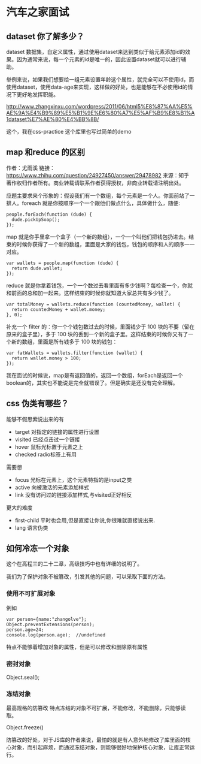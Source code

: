 # 汽车之家面试

## dataset 你了解多少？

dataset 数据集，自定义属性，通过使用dataset来达到类似于给元素添加id的效果。因为通常来说，每一个元素的id是唯一的，因此设置dataset就可以进行辅助。

举例来说，如果我们想要给一组元素设置年龄这个属性，就完全可以不使用id，而使用dataset，使用data-age来实现，这样做的好处，也是能够在不必使用id的情况下更好地发挥职能。

http://www.zhangxinxu.com/wordpress/2011/06/html5%E8%87%AA%E5%AE%9A%E4%B9%89%E5%B1%9E%E6%80%A7%E5%AF%B9%E8%B1%A1dataset%E7%AE%80%E4%BB%8B/

这个，我在css-practice 这个库里也写过简单的demo


## map 和reduce 的区别

作者：尤雨溪
链接：https://www.zhihu.com/question/24927450/answer/29478982
来源：知乎
著作权归作者所有。商业转载请联系作者获得授权，非商业转载请注明出处。

应题主要求来个形象的：假设我们有一个数组，每个元素是一个人。你面前站了一排人。foreach 就是你按顺序一个一个跟他们做点什么，具体做什么，随便:

	people.forEach(function (dude) {
	  dude.pickUpSoap();
	});


map 就是你手里拿一个盒子（一个新的数组），一个一个叫他们把钱包扔进去。结束的时候你获得了一个新的数组，里面是大家的钱包，钱包的顺序和人的顺序一一对应。

	var wallets = people.map(function (dude) {
	  return dude.wallet;
	});

reduce 就是你拿着钱包，一个一个数过去看里面有多少钱啊？每检查一个，你就和前面的总和加一起来。这样结束的时候你就知道大家总共有多少钱了。

	var totalMoney = wallets.reduce(function (countedMoney, wallet) {
	  return countedMoney + wallet.money;
	}, 0);

补充一个 filter 的：你一个个钱包数过去的时候，里面钱少于 100 块的不要（留在原来的盒子里），多于 100 块的丢到一个新的盒子里。这样结束的时候你又有了一个新的数组，里面是所有钱多于 100 块的钱包：

	var fatWallets = wallets.filter(function (wallet) {
	  return wallet.money > 100;
	});


我在面试的时候说，map是有返回值的，返回一个数组，forEach是返回一个boolean的，其实也不能说是完全就错误了。但是确实是还没有完全理解。

##  css 伪类有哪些？

能够不假思索说出来的有

- target 对指定的链接的属性进行设置
- visited 已经点击过一个链接
- hover  鼠标光标置于元素之上
- checked radio标签上有用

需要想

- focus 光标在元素上，这个元素特指的是input之类
- active 向被激活的元素添加样式
- link 没有访问过的链接添加样式,与visited正好相反

更大的难度

- first-child 平时也会用,但是直接让你说,你很难就直接说出来.
- lang 语言伪类


## 如何冷冻一个对象

这个在高程三的二十二章，高级技巧中也有详细的说明了。

我们为了保护对象不被篡改，引发其他的问题，可以采取下面的方法。

### 使用不可扩展对象

例如 

	var person={name:"zhangolve"};
	Object.preventExtensions(person);
	person.age=24;
	console.log(person.age);  //undefined

特点不能够着增加对象的属性，但是可以修改和删除原有属性

### 密封对象



Object.seal();

### 冻结对象

最高规格的防篡改
特点冻结的对象不可扩展，不能修改，不能删除，只能够读取。


Object.freeze()


防篡改的好处，对于JS库的作者来说，最怕的就是有人意外地修改了库里面的核心对象，而引起麻烦，而通过冻结对象，则能够很好地保护核心对象，让库正常运行。